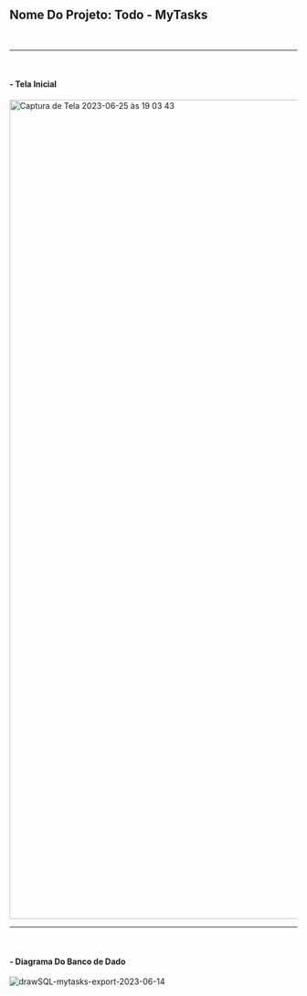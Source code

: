 ## Nome Do Projeto:  Todo - MyTasks

<br>
<hr>
<br>

#### - Tela Inicial

<img width="1433" alt="Captura de Tela 2023-06-25 às 19 03 43" src="https://github.com/Mizaeldouglas/MyTasks-Laravel/assets/89351018/c3a64e3c-7caf-457a-a916-1bc8de223c83">

<br>
<hr>
<br>

#### - Diagrama Do Banco de Dado

![drawSQL-mytasks-export-2023-06-14](https://github.com/Mizaeldouglas/MyTasks-Laravel/assets/89351018/7822e4ca-7198-4fd7-b1fd-9a277c4fc637)
